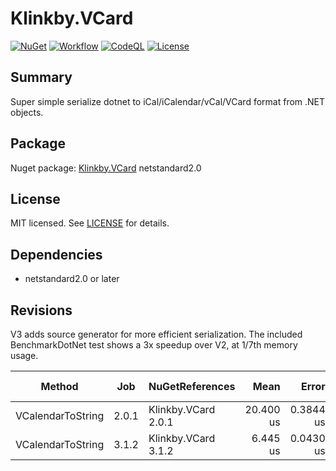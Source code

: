 # Klinkby.VCard

[![NuGet](https://img.shields.io/nuget/v/Klinkby.VCard.svg)](https://www.nuget.org/packages/Klinkby.VCard/)
[![Workflow](https://github.com/klinkby/vcard/actions/workflows/dotnet.yml/badge.svg)](https://github.com/klinkby/vcard/actions/workflows/dotnet.yml)
[![CodeQL](https://github.com/klinkby/vcard/actions/workflows/github-code-scanning/codeql/badge.svg)](https://github.com/klinkby/vcard/actions/workflows/github-code-scanning/codeql)
[![License](https://img.shields.io/github/license/klinkby/vcard.svg)](LICENSE)

## Summary

Super simple serialize dotnet to iCal/iCalendar/vCal/VCard format from .NET objects.

## Package

Nuget package: [Klinkby.VCard](https://www.nuget.org/packages/Klinkby.VCard/) netstandard2.0

## License

MIT licensed. See [LICENSE](https://github.com/klinkby/vcard/blob/main/LICENSE) for details.

## Dependencies

- netstandard2.0 or later

## Revisions

V3 adds source generator for more efficient serialization.
The included BenchmarkDotNet test shows a 3x speedup over V2, at 1/7th memory usage.

| Method            | Job   | NuGetReferences     | Mean      | Error     | StdDev    | Ratio | RatioSD | Gen0    | Gen1   | Allocated | Alloc Ratio |
|------------------ |------ |-------------------- |----------:|----------:|----------:|------:|--------:|--------:|-------:|----------:|------------:|
| VCalendarToString | 2.0.1 | Klinkby.VCard 2.0.1 | 20.400 us | 0.3844 us | 0.5261 us |  1.00 |    0.04 | 14.6484 | 0.2136 | 119.81 KB |        1.00 |
| VCalendarToString | 3.1.2 | Klinkby.VCard 3.1.2 |  6.445 us | 0.0430 us | 0.0603 us |  0.32 |    0.01 |  2.0065 | 0.0610 |  16.43 KB |        0.14 |

